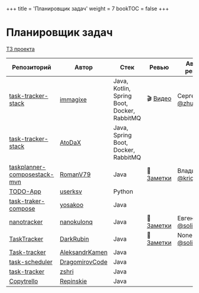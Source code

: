 +++
title = 'Планировщик задач'
weight = 7
bookTOC = false
+++

# Планировщик задач

[ТЗ проекта](../projects/task-tracker.md)

| Репозиторий                                                          | Автор                                   | Стек                                        | Ревью                                                                                      | Автор ревью |
|----------------------------------------------------------------------|-----------------------------------------|---------------------------------------------|--------------------------------------------------------------------------------------------|-------------|
| [task-tracker-stack](https://github.com/immagixe/task-tracker-stack) | [immagixe](https://github.com/immagixe) | Java, Kotlin, Spring Boot, Docker, RabbitMQ | 🎬 [Видео](https://www.youtube.com/watch?v=QwFlp35yaqw) | Сергей [@zhukovsd](https://t.me/zhukovsd) |
| [task-tracker-stack](https://github.com/AtoDaX/task-tracker-stack) | [AtoDaX](https://github.com/AtoDaX) | Java, Spring Boot, Docker, RabbitMQ |  |
| [taskplanner-composestack-mvn](https://github.com/RomanV79/taskplanner-composestack-mvn/tree/master) | [RomanV79](https://github.com/RomanV79) | Java | 📝 [Заметки](https://gist.github.com/zhukovsd/5dfeea16d2d9fcbca55e1d34f88f6bc6) | Владимир [@krios2146](https://t.me/krios2146) |
| [TODO-App](https://github.com/userksv/TODO-App) | [userksv](https://github.com/userksv) | Python |                   |
| [task-traker-compose](https://github.com/yosakoo/task-traker-compose) | [yosakoo](https://github.com/yosakoo) | Java   |                   |               |
| [nanotracker](https://github.com/nanokulonq/nanotracker) | [nanokulonq](https://github.com/nanokulonq) | Java | 📝 [Заметки](https://gist.github.com/Asenim/adc115e2d7c66d9c2b2ac5bf44237b07) | Евгений [@solid_jdk](https://t.me/solid_jdk) |
| [TaskTracker](https://github.com/DarkRubin/TaskTracker) | [DarkRubin](https://github.com/DarkRubin) | Java | 📝 [Заметки](https://gist.github.com/Asenim/989924fff0e6dd20448bfc64de341272) | None [@solid_jdk](https://t.me/solid_jdk) |
| [Task-tracker](https://github.com/AleksandrKamen/Task-tracker) | [AleksandrKamen](https://github.com/AleksandrKamen) | Java |  |   |
| [task-scheduler](https://github.com/DragomirovCode/task-scheduler) | [DragomirovCode](https://github.com/DragomirovCode) | Java |  |   |
| [task-tracker](https://github.com/zshri/task-tracker) | [zshri](https://github.com/zshri) | Java |  |   |
| [Copytrello](https://github.com/Repinskie/Copytrello) | [Repinskie](https://github.com/Repinskie) | Java |  |   |


